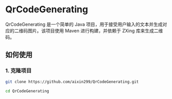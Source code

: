 # QrCodeGenerating

QrCodeGenerating 是一个简单的 Java 项目，用于接受用户输入的文本并生成对应的二维码图片。该项目使用 Maven 进行构建，并依赖于 ZXing 库来生成二维码。

## 如何使用

### 1. 克隆项目

```bash
git clone https://github.com/aixin299/QrCodeGenerating.git

cd QrCodeGenerating
